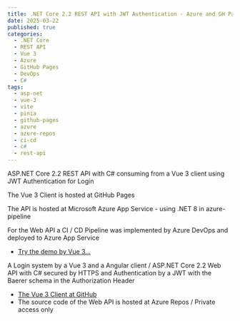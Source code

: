 ```yaml
---
title: .NET Core 2.2 REST API with JWT Authentication - Azure and GH Pages 
date: 2025-03-22
published: true
categories:
  - .NET Core
  - REST API
  - Vue 3
  - Azure
  - GitHub Pages
  - DevOps
  - C#  
tags:
  - asp-net
  - vue-3
  - vite
  - pinia
  - github-pages
  - azure
  - azure-repos
  - ci-cd
  - c#
  - rest-api
---
```



ASP.NET Core 2.2 REST API with C# consuming from a Vue 3 client using JWT Authentication for Login

The Vue 3 Client is hosted at GitHub Pages 

The API is hosted at Microsoft Azure App Service - using .NET 8  in azure-pipeline

For the Web API a CI / CD Pipeline was implemented by Azure DevOps and deployed to Azure App Service

<ul>
<li>
<a href="https://persteenolsen.github.io/vue-3-jwt-auth-gh-pages-client/" target="_blank" title="Vue 3 - JWT Authentication">Try the demo by Vue 3...</a>
</li>

</ul>

<p>A Login system by a Vue 3 and a Angular client / ASP.NET Core 2.2 Web API with C# secured by HTTPS and Authentication by a JWT with the Baerer schema in the Authorization Header</p>

<ul>

<li><a href="https://github.com/persteenolsen/vue-3-jwt-auth-gh-pages-client" target="_blank">The Vue 3 Client at GitHub</a></li>

<li>The source code of the Web API is hosted at Azure Repos / Private access only</li>
</ul>
